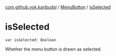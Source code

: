 [com.github.vok.karibudsl](../index.md) / [MenuButton](index.md) / [isSelected](.)

# isSelected

`var isSelected: Boolean`

Whether the menu button is drawn as selected.

